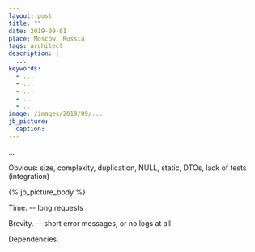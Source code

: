 ```yaml
---
layout: post
title: ""
date: 2019-09-01
place: Moscow, Russia
tags: architect
description: |
  ...
keywords:
  - ...
  - ...
  - ...
  - ...
  - ...
image: /images/2019/09/...
jb_picture:
  caption:
---
```


...

Obvious: size, complexity, duplication, NULL, static, DTOs, lack of tests (integration)

<!--more-->

{% jb_picture_body %}

Time. -- long requests

Brevity. -- short error messages, or no logs at all

Dependencies.
